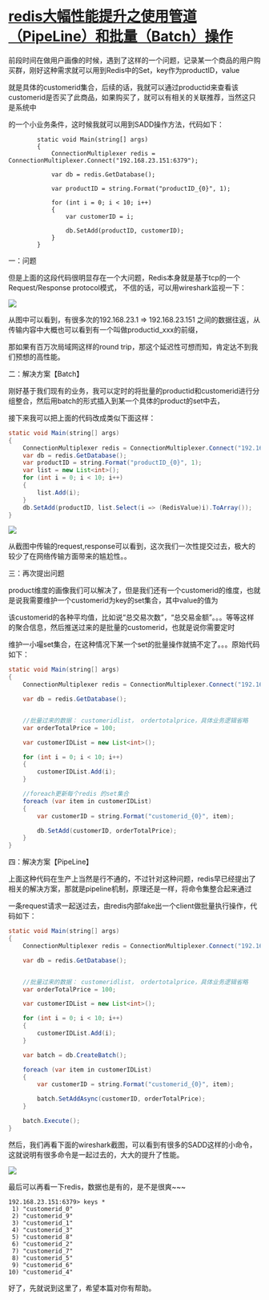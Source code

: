 # [redis大幅性能提升之使用管道（PipeLine）和批量（Batch）操作][0]

前段时间在做用户画像的时候，遇到了这样的一个问题，记录某一个商品的用户购买群，刚好这种需求就可以用到Redis中的Set，key作为productID，value

就是具体的customerid集合，后续的话，我就可以通过productid来查看该customerid是否买了此商品，如果购买了，就可以有相关的关联推荐，当然这只是系统中

的一个小业务条件，这时候我就可以用到SADD操作方法，代码如下：


            static void Main(string[] args)
            {
                ConnectionMultiplexer redis = ConnectionMultiplexer.Connect("192.168.23.151:6379");
    
                var db = redis.GetDatabase();
    
                var productID = string.Format("productID_{0}", 1);
    
                for (int i = 0; i < 10; i++)
                {
                    var customerID = i;
    
                    db.SetAdd(productID, customerID);
                }
            }


一：问题

但是上面的这段代码很明显存在一个大问题，Redis本身就是基于tcp的一个Request/Response protocol模式， 不信的话，可以用wireshark监视一下：

![][1]

从图中可以看到，有很多次的192.168.23.1 => 192.168.23.151 之间的数据往返，从传输内容中大概也可以看到有一个叫做productid_xxx的前缀，

那如果有百万次局域网这样的round trip，那这个延迟性可想而知，肯定达不到我们预想的高性能。

二：解决方案【Batch】

刚好基于我们现有的业务，我可以定时的将批量的productid和customerid进行分组整合，然后用batch的形式插入到某一个具体的product的set中去，

接下来我可以把上面的代码改成类似下面这样：

```java
static void Main(string[] args)
{
    ConnectionMultiplexer redis = ConnectionMultiplexer.Connect("192.168.23.151:6379");
    var db = redis.GetDatabase();
    var productID = string.Format("productID_{0}", 1);
    var list = new List<int>();
    for (int i = 0; i < 10; i++)
    {
        list.Add(i);
    }
    db.SetAdd(productID, list.Select(i => (RedisValue)i).ToArray());
}
```

![][2]

从截图中传输的request,response可以看到，这次我们一次性提交过去，极大的较少了在网络传输方面带来的尴尬性。。

三：再次提出问题

product维度的画像我们可以解决了，但是我们还有一个customerid的维度，也就是说我需要维护一个customerid为key的set集合，其中value的值为

该customerid的各种平均值，比如说“总交易次数”，“总交易金额”。。。等等这样的聚合信息，然后推送过来的是批量的customerid，也就是说你需要定时

维护一小嘬set集合，在这种情况下某一个set的批量操作就搞不定了。。。原始代码如下：
```java
static void Main(string[] args)
{
    ConnectionMultiplexer redis = ConnectionMultiplexer.Connect("192.168.23.151:6379");

    var db = redis.GetDatabase();


    //批量过来的数据： customeridlist， ordertotalprice，具体业务逻辑省略
    var orderTotalPrice = 100;

    var customerIDList = new List<int>();

    for (int i = 0; i < 10; i++)
    {
        customerIDList.Add(i);
    }

    //foreach更新每个redis 的set集合
    foreach (var item in customerIDList)
    {
        var customerID = string.Format("customerid_{0}", item);

        db.SetAdd(customerID, orderTotalPrice);
    }
}
```

四：解决方案【PipeLine】

上面这种代码在生产上当然是行不通的，不过针对这种问题，redis早已经提出了相关的解决方案，那就是pipeline机制，原理还是一样，将命令集整合起来通过

一条request请求一起送过去，由redis内部fake出一个client做批量执行操作，代码如下：
```java
static void Main(string[] args)
{
    ConnectionMultiplexer redis = ConnectionMultiplexer.Connect("192.168.23.151:6379");

    var db = redis.GetDatabase();


    //批量过来的数据： customeridlist， ordertotalprice，具体业务逻辑省略
    var orderTotalPrice = 100;

    var customerIDList = new List<int>();

    for (int i = 0; i < 10; i++)
    {
        customerIDList.Add(i);
    }

    var batch = db.CreateBatch();

    foreach (var item in customerIDList)
    {
        var customerID = string.Format("customerid_{0}", item);

        batch.SetAddAsync(customerID, orderTotalPrice);
    }

    batch.Execute();
}
```

然后，我们再看下面的wireshark截图，可以看到有很多的SADD这样的小命令，这就说明有很多命令是一起过去的，大大的提升了性能。

![][3]

最后可以再看一下redis，数据也是有的，是不是很爽~~~

    192.168.23.151:6379> keys *
     1) "customerid_0"
     2) "customerid_9"
     3) "customerid_1"
     4) "customerid_3"
     5) "customerid_8"
     6) "customerid_2"
     7) "customerid_7"
     8) "customerid_5"
     9) "customerid_6"
    10) "customerid_4"


好了，先就说到这里了，希望本篇对你有帮助。

[0]: http://www.cnblogs.com/huangxincheng/p/6212406.html
[1]: ./img/214741-20161222173559339-947691352.png
[2]: ./img/214741-20161222174213323-1635050322.png
[3]: ./img/214741-20161222181648807-1015810229.png